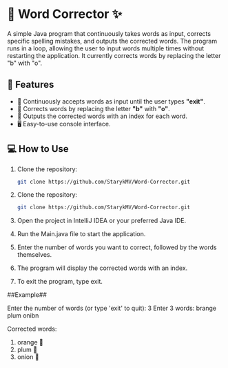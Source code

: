 # 🎨 **Word Corrector** ✨

A simple Java program that continuously takes words as input, corrects specific spelling mistakes, and outputs the corrected words. The program runs in a loop, allowing the user to input words multiple times without restarting the application. It currently corrects words by replacing the letter "b" with "o". 

## 🚀 **Features**
- 🔄 Continuously accepts words as input until the user types **"exit"**.
- 📝 Corrects words by replacing the letter **"b"** with **"o"**.
- 🔢 Outputs the corrected words with an index for each word.
- 🖥️ Easy-to-use console interface.

## 💻 **How to Use**

1. Clone the repository:
   ```bash
   git clone https://github.com/StarykMV/Word-Corrector.git


1. Clone the repository:
   ```bash
   git clone https://github.com/StarykMV/Word-Corrector.git

2. Open the project in IntelliJ IDEA or your preferred Java IDE.

3. Run the Main.java file to start the application.

4. Enter the number of words you want to correct, followed by the words themselves.

5. The program will display the corrected words with an index.

6. To exit the program, type exit.

##Example##

Enter the number of words (or type 'exit' to quit):
3
Enter 3 words:
brange
plum
onibn

Corrected words:
1) orange 🍊
2) plum 🍇
3) onion 🧅

